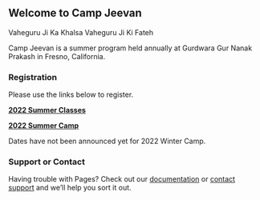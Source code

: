 ## Welcome to Camp Jeevan

Vaheguru Ji Ka Khalsa Vaheguru Ji Ki Fateh

Camp Jeevan is a summer program held annually at Gurdwara Gur Nanak Prakash in Fresno, California.

### Registration

Please use the links below to register.

[**2022 Summer Classes**](https://form.jotform.com/21837598090160)

[**2022 Summer Camp**](https://form.jotform.com/11790849678)

Dates have not been announced yet for 2022 Winter Camp.

### Support or Contact

Having trouble with Pages? Check out our [documentation](https://docs.github.com/categories/github-pages-basics/) or [contact support](https://support.github.com/contact) and we’ll help you sort it out.
